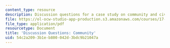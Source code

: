 ```yaml
---
content_type: resource
description: Discussion questions for a case study on community and civil society.
file: https://ol-ocw-studio-app-production.s3.amazonaws.com/courses/17-541-japanese-politics-and-society-fall-2008/54c2a2093b1eb800042d3bdc9b21047a_questions5.pdf
file_type: application/pdf
resourcetype: Document
title: 'Discussion Questions: Community'
uid: 54c2a209-3b1e-b800-042d-3bdc9b21047a
---
```

